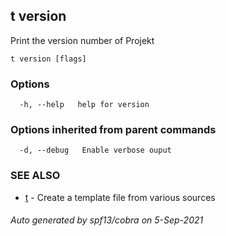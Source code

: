 ## t version

Print the version number of Projekt

```
t version [flags]
```

### Options

```
  -h, --help   help for version
```

### Options inherited from parent commands

```
  -d, --debug   Enable verbose ouput
```

### SEE ALSO

* [t](t.md)	 - Create a template file from various sources

###### Auto generated by spf13/cobra on 5-Sep-2021

